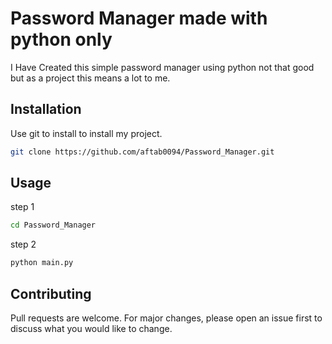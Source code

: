 # Password Manager made with python only

I Have Created this simple password manager using python not that good but as a project this means a lot to me.

## Installation

Use git to install to install my project.

```bash
git clone https://github.com/aftab0094/Password_Manager.git
```

## Usage

step 1

```bash
cd Password_Manager
```

step 2

```bash
python main.py
```

## Contributing

Pull requests are welcome. For major changes, please open an issue first
to discuss what you would like to change.
